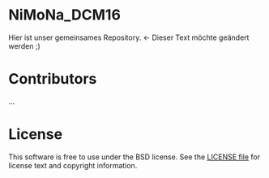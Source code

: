 # NiMoNa_DCM16
Hier ist unser gemeinsames Repository. <- Dieser Text möchte geändert werden ;)

# Contributors
...

# License
This software is free to use under the BSD license. See the [LICENSE file](NiMoNa_DCM16/LICENSE.md) for license text and copyright information.
